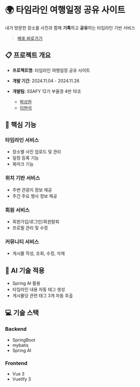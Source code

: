# 🌍 타임라인 여행일정 공유 사이트

내가 방문한 장소를 사진과 함께 **기록**하고 **공유**하는 타임라인 기반 서비스

> [배포 바로가기](https://memo.ssafy.me/)

## 📋 프로젝트 개요

- **프로젝트명**: 타임라인 여행일정 공유 사이트
- **개발 기간**: 2024.11.04 - 2024.11.26
- **개발팀**: SSAFY 12기 부울경 4반 10조

  - [박상원](https://github.com/wkqkel)
  - [이현석](https://github.com/PMRAZOR)

## 🎯 핵심 기능

### 타임라인 서비스

- 장소별 사진 업로드 및 관리
- 일정 등록 기능
- 북마크 기능

### 위치 기반 서비스

- 주변 관광지 정보 제공
- 주간 주요 행사 정보 제공

### 회원 서비스

- 회원가입/로그인/회원탈퇴
- 프로필 관리 및 수정

### 커뮤니티 서비스

- 게시물 작성, 조회, 수정, 삭제

## 🤖 AI 기술 적용

- Spring AI 활용
- 타임라인 내용 자동 태그 생성
- 게시물당 관련 태그 3개 자동 추출

## 💻 기술 스택

### Backend

- SpringBoot
- mybatis
- Spring AI

### Frontend

- Vue 3
- Vuetify 3
